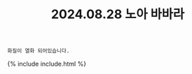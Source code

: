 ﻿---
title: 2024.08.28 노아 바바라
categories: [2024, 스튜디오, 코스프레]
comments: false
model: [
    "noa240828_shu9u_cos",
    "noa240828_shu9u_cos+joogom__photo",
]
thumbnail: /assets/img/2024/08-28/thumb.jpg
---

`화질이 열화 되어있습니다.`

{% include include.html %}

<!-- 트위터에 올림 -->